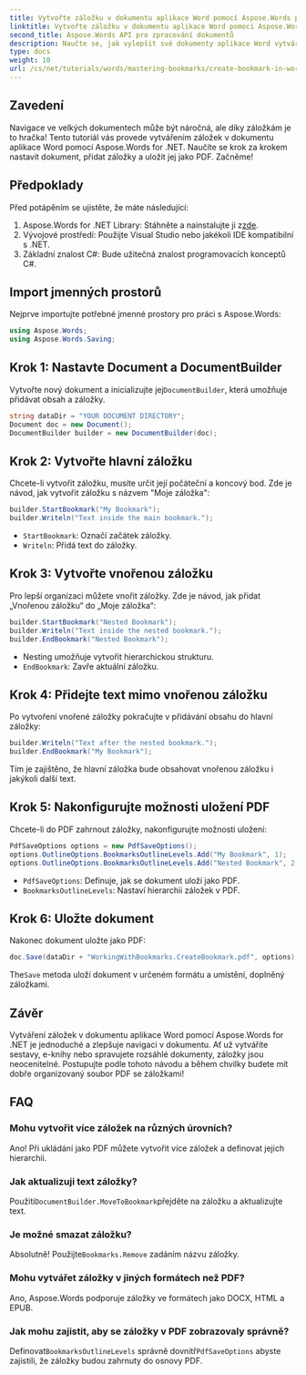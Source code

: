 ```yaml
---
title: Vytvořte záložku v dokumentu aplikace Word pomocí Aspose.Words pro .NET
linktitle: Vytvořte záložku v dokumentu aplikace Word pomocí Aspose.Words pro .NET
second_title: Aspose.Words API pro zpracování dokumentů
description: Naučte se, jak vylepšit své dokumenty aplikace Word vytvářením a správou záložek pomocí Aspose.Words for .NET. Tento návod krok za krokem.
type: docs
weight: 10
url: /cs/net/tutorials/words/mastering-bookmarks/create-bookmark-in-word-document/
---
```

## Zavedení

Navigace ve velkých dokumentech může být náročná, ale díky záložkám je to hračka! Tento tutoriál vás provede vytvářením záložek v dokumentu aplikace Word pomocí Aspose.Words for .NET. Naučíte se krok za krokem nastavit dokument, přidat záložky a uložit jej jako PDF. Začněme!

## Předpoklady

Před potápěním se ujistěte, že máte následující:

1.  Aspose.Words for .NET Library: Stáhněte a nainstalujte ji z[zde](https://releases.aspose.com/words/net/).
2. Vývojové prostředí: Použijte Visual Studio nebo jakékoli IDE kompatibilní s .NET.
3. Základní znalost C#: Bude užitečná znalost programovacích konceptů C#.

## Import jmenných prostorů

Nejprve importujte potřebné jmenné prostory pro práci s Aspose.Words:

```csharp
using Aspose.Words;
using Aspose.Words.Saving;
```

## Krok 1: Nastavte Document a DocumentBuilder

 Vytvořte nový dokument a inicializujte jej`DocumentBuilder`, která umožňuje přidávat obsah a záložky.

```csharp
string dataDir = "YOUR DOCUMENT DIRECTORY";
Document doc = new Document();
DocumentBuilder builder = new DocumentBuilder(doc);
```

## Krok 2: Vytvořte hlavní záložku

Chcete-li vytvořit záložku, musíte určit její počáteční a koncový bod. Zde je návod, jak vytvořit záložku s názvem "Moje záložka":

```csharp
builder.StartBookmark("My Bookmark");
builder.Writeln("Text inside the main bookmark.");
```
- `StartBookmark`: Označí začátek záložky.
- `Writeln`: Přidá text do záložky.

## Krok 3: Vytvořte vnořenou záložku

Pro lepší organizaci můžete vnořit záložky. Zde je návod, jak přidat „Vnořenou záložku“ do „Moje záložka“:

```csharp
builder.StartBookmark("Nested Bookmark");
builder.Writeln("Text inside the nested bookmark.");
builder.EndBookmark("Nested Bookmark");
```
- Nesting umožňuje vytvořit hierarchickou strukturu. 
- `EndBookmark`: Zavře aktuální záložku.

## Krok 4: Přidejte text mimo vnořenou záložku

Po vytvoření vnořené záložky pokračujte v přidávání obsahu do hlavní záložky:

```csharp
builder.Writeln("Text after the nested bookmark.");
builder.EndBookmark("My Bookmark");
```
Tím je zajištěno, že hlavní záložka bude obsahovat vnořenou záložku i jakýkoli další text.

## Krok 5: Nakonfigurujte možnosti uložení PDF

Chcete-li do PDF zahrnout záložky, nakonfigurujte možnosti uložení:

```csharp
PdfSaveOptions options = new PdfSaveOptions();
options.OutlineOptions.BookmarksOutlineLevels.Add("My Bookmark", 1);
options.OutlineOptions.BookmarksOutlineLevels.Add("Nested Bookmark", 2);
```
- `PdfSaveOptions`: Definuje, jak se dokument uloží jako PDF.
- `BookmarksOutlineLevels`: Nastaví hierarchii záložek v PDF.

## Krok 6: Uložte dokument

Nakonec dokument uložte jako PDF:

```csharp
doc.Save(dataDir + "WorkingWithBookmarks.CreateBookmark.pdf", options);
```
 The`Save` metoda uloží dokument v určeném formátu a umístění, doplněný záložkami.

## Závěr

Vytváření záložek v dokumentu aplikace Word pomocí Aspose.Words for .NET je jednoduché a zlepšuje navigaci v dokumentu. Ať už vytváříte sestavy, e-knihy nebo spravujete rozsáhlé dokumenty, záložky jsou neocenitelné. Postupujte podle tohoto návodu a během chvilky budete mít dobře organizovaný soubor PDF se záložkami!

## FAQ

### Mohu vytvořit více záložek na různých úrovních?
Ano! Při ukládání jako PDF můžete vytvořit více záložek a definovat jejich hierarchii.

### Jak aktualizuji text záložky?
 Použití`DocumentBuilder.MoveToBookmark`přejděte na záložku a aktualizujte text.

### Je možné smazat záložku?
 Absolutně! Použijte`Bookmarks.Remove` zadáním názvu záložky.

### Mohu vytvářet záložky v jiných formátech než PDF?
Ano, Aspose.Words podporuje záložky ve formátech jako DOCX, HTML a EPUB.

### Jak mohu zajistit, aby se záložky v PDF zobrazovaly správně?
 Definovat`BookmarksOutlineLevels` správně dovnitř`PdfSaveOptions` abyste zajistili, že záložky budou zahrnuty do osnovy PDF.